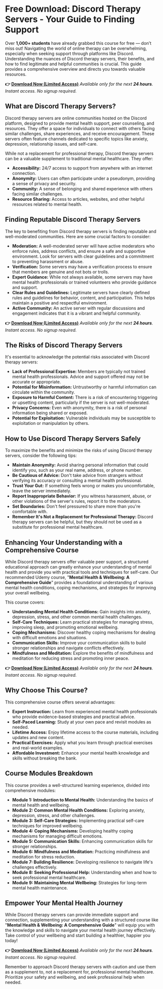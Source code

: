 # Free Download: Discord Therapy Servers - Your Guide to Finding Support

Over **1,000+ students** have already grabbed this course for free — don’t miss out!
Navigating the world of online therapy can be overwhelming, especially when seeking support through platforms like Discord. Understanding the nuances of Discord therapy servers, their benefits, and how to find legitimate and helpful communities is crucial. This guide provides a comprehensive overview and directs you towards valuable resources.

**👉 [Download Now (Limited Access)](https://udemywork.com/discord-therapy-servers)**
_Available only for the next **24 hours**. Instant access. No signup required._

## What are Discord Therapy Servers?

Discord therapy servers are online communities hosted on the Discord platform, designed to provide mental health support, peer counseling, and resources. They offer a space for individuals to connect with others facing similar challenges, share experiences, and receive encouragement. These servers often feature channels dedicated to specific topics like anxiety, depression, relationship issues, and self-care.

While not a replacement for professional therapy, Discord therapy servers can be a valuable supplement to traditional mental healthcare. They offer:

*   **Accessibility:** 24/7 access to support from anywhere with an internet connection.
*   **Anonymity:** Users can often participate under a pseudonym, providing a sense of privacy and security.
*   **Community:** A sense of belonging and shared experience with others facing similar challenges.
*   **Resource Sharing:** Access to articles, websites, and other helpful resources related to mental health.

## Finding Reputable Discord Therapy Servers

The key to benefiting from Discord therapy servers is finding reputable and well-moderated communities. Here are some crucial factors to consider:

*   **Moderation:** A well-moderated server will have active moderators who enforce rules, address conflicts, and ensure a safe and supportive environment. Look for servers with clear guidelines and a commitment to preventing harassment or abuse.
*   **Verification:** Some servers may have a verification process to ensure that members are genuine and not bots or trolls.
*   **Expert Guidance:** While not always available, some servers may have mental health professionals or trained volunteers who provide guidance and support.
*   **Clear Rules and Guidelines:** Legitimate servers have clearly defined rules and guidelines for behavior, content, and participation. This helps maintain a positive and respectful environment.
*   **Active Community:** An active server with regular discussions and engagement indicates that it is a vibrant and helpful community.

**👉 [Download Now (Limited Access)](https://udemywork.com/discord-therapy-servers)**
_Available only for the next **24 hours**. Instant access. No signup required._

## The Risks of Discord Therapy Servers

It's essential to acknowledge the potential risks associated with Discord therapy servers:

*   **Lack of Professional Expertise:** Members are typically not trained mental health professionals. Advice and support offered may not be accurate or appropriate.
*   **Potential for Misinformation:** Untrustworthy or harmful information can circulate within the community.
*   **Exposure to Harmful Content:** There is a risk of encountering triggering or upsetting content, particularly if the server is not well-moderated.
*   **Privacy Concerns:** Even with anonymity, there is a risk of personal information being shared or exposed.
*   **Potential for Exploitation:** Vulnerable individuals may be susceptible to exploitation or manipulation by others.

## How to Use Discord Therapy Servers Safely

To maximize the benefits and minimize the risks of using Discord therapy servers, consider the following tips:

*   **Maintain Anonymity:** Avoid sharing personal information that could identify you, such as your real name, address, or phone number.
*   **Be Cautious of Advice:** Don't take advice from strangers without verifying its accuracy or consulting a mental health professional.
*   **Trust Your Gut:** If something feels wrong or makes you uncomfortable, leave the server immediately.
*   **Report Inappropriate Behavior:** If you witness harassment, abuse, or other violations of the server's rules, report it to the moderators.
*   **Set Boundaries:** Don't feel pressured to share more than you're comfortable with.
*   **Remember It's Not a Replacement for Professional Therapy:** Discord therapy servers can be helpful, but they should not be used as a substitute for professional mental healthcare.

## Enhancing Your Understanding with a Comprehensive Course

While Discord therapy servers offer valuable peer support, a structured educational approach can greatly enhance your understanding of mental health and provide you with practical tools and techniques for self-care. Our recommended Udemy course, "**Mental Health & Wellbeing: A Comprehensive Guide**" provides a foundational understanding of various mental health conditions, coping mechanisms, and strategies for improving your overall wellbeing.

This course covers:

*   **Understanding Mental Health Conditions:** Gain insights into anxiety, depression, stress, and other common mental health challenges.
*   **Self-Care Techniques:** Learn practical strategies for managing stress, improving sleep, and promoting emotional wellbeing.
*   **Coping Mechanisms:** Discover healthy coping mechanisms for dealing with difficult emotions and situations.
*   **Communication Skills:** Improve your communication skills to build stronger relationships and navigate conflicts effectively.
*   **Mindfulness and Meditation:** Explore the benefits of mindfulness and meditation for reducing stress and promoting inner peace.

**👉 [Download Now (Limited Access)](https://udemywork.com/discord-therapy-servers)**
_Available only for the next **24 hours**. Instant access. No signup required._

## Why Choose This Course?

This comprehensive course offers several advantages:

*   **Expert Instruction:** Learn from experienced mental health professionals who provide evidence-based strategies and practical advice.
*   **Self-Paced Learning:** Study at your own pace and revisit modules as needed.
*   **Lifetime Access:** Enjoy lifetime access to the course materials, including updates and new content.
*   **Practical Exercises:** Apply what you learn through practical exercises and real-world examples.
*   **Affordable Investment:** Enhance your mental health knowledge and skills without breaking the bank.

## Course Modules Breakdown

This course provides a well-structured learning experience, divided into comprehensive modules:

*   **Module 1: Introduction to Mental Health:** Understanding the basics of mental health and wellbeing.
*   **Module 2: Common Mental Health Conditions:** Exploring anxiety, depression, stress, and other challenges.
*   **Module 3: Self-Care Strategies:** Implementing practical self-care techniques for improved wellbeing.
*   **Module 4: Coping Mechanisms:** Developing healthy coping mechanisms for managing difficult emotions.
*   **Module 5: Communication Skills:** Enhancing communication skills for stronger relationships.
*   **Module 6: Mindfulness and Meditation:** Practicing mindfulness and meditation for stress reduction.
*   **Module 7: Building Resilience:** Developing resilience to navigate life's challenges effectively.
*   **Module 8: Seeking Professional Help:** Understanding when and how to seek professional mental healthcare.
*   **Module 9: Maintaining Mental Wellbeing:** Strategies for long-term mental health maintenance.

## Empower Your Mental Health Journey

While Discord therapy servers can provide immediate support and connection, supplementing your understanding with a structured course like "**Mental Health & Wellbeing: A Comprehensive Guide**" will equip you with the knowledge and skills to navigate your mental health journey effectively. Take control of your wellbeing and start building a healthier, happier you today!

**👉 [Download Now (Limited Access)](https://udemywork.com/discord-therapy-servers)**
_Available only for the next **24 hours**. Instant access. No signup required._

Remember to approach Discord therapy servers with caution and use them as a supplement to, not a replacement for, professional mental healthcare. Prioritize your safety and wellbeing, and seek professional help when needed.
